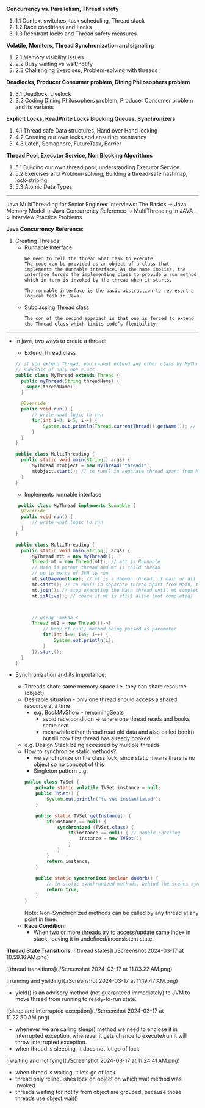 **Concurrency vs. Parallelism, Thread safety**
1. 1.1 Context switches, task scheduling, Thread stack
2. 1.2 Race conditions and Locks
3. 1.3 Reentrant locks and Thread safety measures.

**Volatile, Monitors, Thread Synchronization and signaling**
1. 2.1 Memory visibility issues
2. 2.2 Busy waiting vs wait/notify
3. 2.3 Challenging Exercises, Problem-solving with threads

**Deadlocks, Producer Consumer problem, Dining Philosophers problem**
1. 3.1 Deadlock, Livelock
2. 3.2 Coding Dining Philosophers problem, Producer Consumer problem and its variants

**Explicit Locks, ReadWrite Locks Blocking Queues, Synchronizers**
1. 4.1 Thread safe Data structures, Hand over Hand locking
2. 4.2 Creating our own locks and ensuring reentrancy
3. 4.3 Latch, Semaphore, FutureTask, Barrier

**Thread Pool, Executor Service, Non Blocking Algorithms**
1. 5.1 Building our own thread pool, understanding Executor Service.
2. 5.2 Exercises and Problem-solving, Building a thread-safe hashmap, lock-striping.
3. 5.3 Atomic Data Types

----------------------------------------------------------------------------------------------------------------------------
Java MultiThreading for Senior Engineer Interviews:
The Basics -> Java Memory Model -> Java Concurrency Reference -> MultiThreading in JAVA -> Interview Practice Problems

**Java Concurrency Reference**:
1. Creating Threads:
   * Runnable Interface
     ```text
     We need to tell the thread what task to execute.
     The code can be provided as an object of a class that implements the Runnable interface. As the name implies, the interface forces the implementing class to provide a run method which in turn is invoked by the thread when it starts.

     The runnable interface is the basic abstraction to represent a logical task in Java. 
     ```
   * Subclassing Thread class
     ```text
     The con of the second approach is that one is forced to extend the Thread class which limits code’s flexibility.
     ```
     


  



----------------------------------------------------------------------------------------------------------------------------
* In java, two ways to create a thread:
  * Extend Thread class
  ```java
  // if you extend Thread, you cannot extend any other class by MyThread, JAVA doesn't allow
  // subclass of only one class
  public class MyThread extends Thread {
    public myThread(String threadName) {
      super(threadName);
    }
  
    @Override
    public void run() {
        // write what logic to run
        for(int i=0; i<5; i++) {
            System.out.println(Thread.currentThread().getName()); // currentThread() gives current instance of MyThread
        }
    }
  }
  
  public class MultiThreading {
    public static void main(String[] args) {
        MyThread mtobject = new MyThread("thread1");
        mtobject.start(); // to run() in separate thread apart from Main
    }
  }
  ```
  * Implements runnable interface
  ```java
   public class MyThread implements Runnable {
    @Override
    public void run() {
        // write what logic to run
    }
  }
  
  public class MultiThreading {
    public static void main(String[] args) {
        MyThread mtt = new MyThread();
        Thread mt = new Thread(mtt); // mtt is Runnable
        // Main is parent thread and mt is child thread
        // up to mercy of JVM to run
        mt.setDaemon(true); // mt is a daemon thread, if main or all other user threads stops executing, mt might not continue working
        mt.start(); // to run() in separate thread apart from Main, there is some time gap between calling start() and actual run() by JVM internally
        mt.join(); // stop executing the Main thread until mt completes
        mt.isAlive(); // check if mt is still alive (not completed)
  
  
  
        // using Lambda's
        Thread mt2 = new Thread(()->{
            // body of run() method being passed as parameter
            for(int i=0; i<5; i++) {
                System.out.println(i);
            }
        }).start();
    }
  }
  ```
  
* Synchronization and its importance:
  - Threads share same memory space i.e. they can share resource (object)
  - Desirable situation - only one thread should access a shared resource at a time
    - e.g. BookMyShow - remainingSeats
      - avoid race condition -> where one thread reads and books some seat
      - meanwhile other thread read old data and also called book() but till now first thread has already booked
  - e.g. Design Stack being accessed by multiple threads
  - How to synchronize static methods?
    - we synchronize on the class lock, since static means there is no object so no concept of this
    - Singleton pattern e.g.
    ```java
    public class TVSet {
        private static volatile TVSet instance = null;
        public TVSet() {
            System.out.println("tv set instantiated");
        }   
    
        public static TVSet getInstance() {
            if(instance == null) {
                synchronized (TVSet.class) {
                    if(instance == null) { // double checking
                        instance = new TVSet();
                    }
                }
            }
            return instance;
        }
        
        public static synchronized boolean doWork() {
            // in static synchronized methods, behind the scenes synchronized(TVSet.class)
            return true;
        }
    }
    ```
    Note: Non-Synchronized methods can be called by any thread at any point in time.
  - **Race Condition:**
    - When two or more threads try to access/update same index in stack, leaving it in undefined/inconsistent state.

**Thread State Transitions**:
![thread states](./Screenshot 2024-03-17 at 10.59.16 AM.png)

![thread transitions](./Screenshot 2024-03-17 at 11.03.22 AM.png)

![running and yielding](./Screenshot 2024-03-17 at 11.19.47 AM.png)
  * yield() is an advisory method (not guaranteed immediately) to JVM to move thread from running to ready-to-run state.

![sleep and interrupted exception](./Screenshot 2024-03-17 at 11.22.50 AM.png)
  * whenever we are calling sleep() method we need to enclose it in interrupted exception, whenever it gets chance to execute/run it will throw interrupted exception.
  * when thread is sleeping, it does not let go of lock

![waiting and notifying](./Screenshot 2024-03-17 at 11.24.41 AM.png)
  * when thread is waiting, it lets go of lock
  * thread only relinquishes lock on object on which wait method was invoked
  * threads waiting for notify from object are grouped, because those threads use object.wait()
